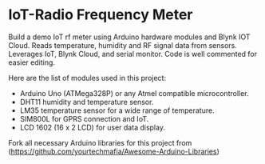 # IoT-Radio Frequency Meter

Build a demo IoT rf meter using Arduino hardware modules and Blynk IOT Cloud. Reads temperature, humidity and RF signal data from sensors. Leverages IoT, Blynk Cloud, and serial monitor.
Code is well commented for easier editing.

Here are the list of modules used in this project:

* Arduino Uno (ATMega328P) or any Atmel compatible microcontroller.
* DHT11 humidity and temperature sensor.
* LM35 temperature sensor for a wide range of temperature.
* SIM800L for GPRS connection and IoT.
* LCD 1602 (16 x 2 LCD) for user data display.

Fork all necessary Arduino libraries for this project from (https://github.com/yourtechmafia/Awesome-Arduino-Libraries)
